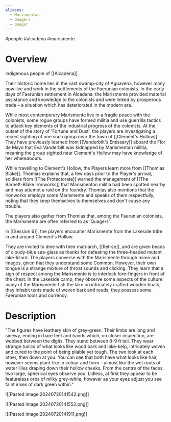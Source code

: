 ```yaml
---
aliases:
  - Marismentan
  - Quagers
  - Quager
---
```

#people #alcadena #marismente

# Overview
Indigenous people of [[Alcadena]].

Their historic home lies in the vast swamp-city of Aguavena, however many now live and work in the settlements of the Faerunian colonists. In the early days of Faerunian settlement in Alcadena, the Marismente provided material assistance and knowledge to the colonists and were linked by prosperous trade – a situation which has deteriorated in the modern era.

While most contemporary Marismente live in a fragile peace with the colonists, some rogue groups have formed militia and use guerrilla tactics to attack key elements of the industrial progress of the colonists. At the outset of the story of 'Fortune and Dust', the players are investigating a recent sighting of one such group near the town of [[Clement's Hollow]]. They have previously learned from [[Vanderbilt's Emissary]] aboard the Flor de Mayo that Eva Vanderbilt was kidnapped by Marismentan militia, meaning the group sighted near Clement's Hollow may have knowledge of her whereabouts.

While travelling to Clement's Hollow, the Players learn more from [[Thomias Blake]]. Thomias explains that, a few days prior to the Player's arrival, soldiers from [[The Protectorate]] warned the management of [[The Barnett-Blake Ironworks]] that Marismentan militia had been spotted nearby and may attempt a raid on the foundry. Thomias also mentions that the Ironworks employs some Marismente and speaks of them respectfully, noting that they keep themselves to themselves and don't cause any trouble.

The players also gather from Thomias that, among the Faerunian colonists, the Marismente are often referred to as 'Quagers'.

In [[Session 6]], the players encounter Marismente from the Lakeside tribe in and around Clement's Hollow.

They are invited to dine with their matriarch, [[Rel-se]], and are given beads of cloudy-blue sea-glass as thanks for defeating the three-headed mutant lake-lizard. The players converse with the Marismente through mime and images, given that they understand some Common. However, their own tongue is a strange mixture of throat sounds and clicking. They learn that a sign of respect among the Marismente is to interlock fore-fingers in front of the chest. In the Lakeside camp, they observe some aspects of the culture: many of the Marismente fish the lake on intricately crafted wooden boats; they inhabit tents made of woven bark and reeds; they possess some Faerunian tools and currency.

# Description
"The figures have leathery skin of grey-green. Their limbs are long and sinewy, ending in bare feet and hands which, on closer inspection, are webbed between the digits. They stand between 8-9 ft tall. They wear strange tunics of what looks like wood bark and lake-kelp, intricately woven and cured to the point of being pliable yet tough. The two look at each other, then down at you. You can see that both have what looks like hair, however seems plant-like in colour and form – almost like the wet roots of water lilies draping down their hollow cheeks. From the centre of the faces, two large, spherical eyes observe you. Lidless, at first they appear to be featureless orbs of milky grey-white, however as your eyes adjust you see faint irises of dark green within."


![[Pasted image 20240720141542.png]]

![[Pasted image 20240720141552.png]]

![[Pasted image 20240720141911.png]]
